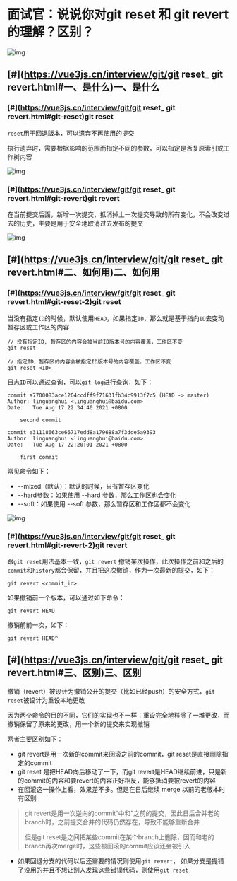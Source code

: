 # 面试官：说说你对git reset 和 git revert 的理解？区别？

![img](https://static.vue-js.com/046b4440-ff74-11eb-bc6f-3f06e1491664.png)

## [#](https://vue3js.cn/interview/git/git reset_ git revert.html#一、是什么)一、是什么

### [#](https://vue3js.cn/interview/git/git reset_ git revert.html#git-reset)git reset

`reset`用于回退版本，可以遗弃不再使用的提交

执行遗弃时，需要根据影响的范围而指定不同的参数，可以指定是否复原索引或工作树内容

![img](https://static.vue-js.com/ab4d0c00-ff72-11eb-bc6f-3f06e1491664.png)

### [#](https://vue3js.cn/interview/git/git reset_ git revert.html#git-revert)git revert

在当前提交后面，新增一次提交，抵消掉上一次提交导致的所有变化，不会改变过去的历史，主要是用于安全地取消过去发布的提交

![img](https://static.vue-js.com/bd12c290-ff72-11eb-991d-334fd31f0201.png)

## [#](https://vue3js.cn/interview/git/git reset_ git revert.html#二、如何用)二、如何用

### [#](https://vue3js.cn/interview/git/git reset_ git revert.html#git-reset-2)git reset

当没有指定`ID`的时候，默认使用`HEAD`，如果指定`ID`，那么就是基于指向`ID`去变动暂存区或工作区的内容

```text
// 没有指定ID, 暂存区的内容会被当前ID版本号的内容覆盖，工作区不变
git reset

// 指定ID，暂存区的内容会被指定ID版本号的内容覆盖，工作区不变
git reset <ID> 
```

日志`ID`可以通过查询，可以`git log`进行查询，如下：

```text
commit a7700083ace1204ccdff9f71631fb34c9913f7c5 (HEAD -> master)
Author: linguanghui <linguanghui@baidu.com>
Date:   Tue Aug 17 22:34:40 2021 +0800

    second commit

commit e31118663ce66717edd8a179688a7f3dde5a9393
Author: linguanghui <linguanghui@baidu.com>
Date:   Tue Aug 17 22:20:01 2021 +0800

    first commit
```

常见命令如下：

- --mixed（默认）：默认的时候，只有暂存区变化
- --hard参数：如果使用 --hard 参数，那么工作区也会变化
- --soft：如果使用 --soft 参数，那么暂存区和工作区都不会变化

![img](https://static.vue-js.com/225b41e0-ff73-11eb-bc6f-3f06e1491664.png)

### [#](https://vue3js.cn/interview/git/git reset_ git revert.html#git-revert-2)git revert

跟`git reset`用法基本一致，`git revert` 撤销某次操作，此次操作之前和之后的 `commit`和`history`都会保留，并且把这次撤销，作为一次最新的提交，如下：

```text
git revert <commit_id> 
```

如果撤销前一个版本，可以通过如下命令：

```text
git revert HEAD
```

撤销前前一次，如下：

```text
git revert HEAD^
```

## [#](https://vue3js.cn/interview/git/git reset_ git revert.html#三、区别)三、区别

撤销（revert）被设计为撤销公开的提交（比如已经push）的安全方式，`git reset`被设计为重设本地更改

因为两个命令的目的不同，它们的实现也不一样：重设完全地移除了一堆更改，而撤销保留了原来的更改，用一个新的提交来实现撤销

两者主要区别如下：

- git revert是用一次新的commit来回滚之前的commit，git reset是直接删除指定的commit
- git reset 是把HEAD向后移动了一下，而git revert是HEAD继续前进，只是新的commit的内容和要revert的内容正好相反，能够抵消要被revert的内容
- 在回滚这一操作上看，效果差不多。但是在日后继续 merge 以前的老版本时有区别

> git revert是用一次逆向的commit“中和”之前的提交，因此日后合并老的branch时，之前提交合并的代码仍然存在，导致不能够重新合并
>
> 但是git reset是之间把某些commit在某个branch上删除，因而和老的branch再次merge时，这些被回滚的commit应该还会被引入

- 如果回退分支的代码以后还需要的情况则使用`git revert`， 如果分支是提错了没用的并且不想让别人发现这些错误代码，则使用`git reset`